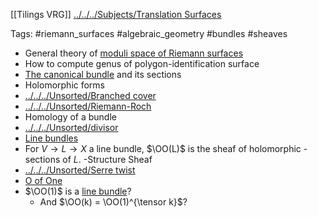 [[Tilings VRG]]
[../../../Subjects/Translation Surfaces](../../../Subjects/Translation%20Surfaces.md)

Tags: #riemann_surfaces #algebraic_geometry #bundles #sheaves

- General theory of [moduli space of Riemann surfaces](../../../Unsorted/moduli%20stack%20of%20elliptic%20curves.md)
- How to compute genus of polygon-identification surface
- [The canonical bundle](The%20canonical%20bundle) and its sections
- Holomorphic forms
- [../../../Unsorted/Branched cover](../../../Unsorted/Branched%20cover.md)
- [../../../Unsorted/Riemann-Roch](../../../Unsorted/Riemann-Roch.md)
- Homology of a bundle
- [../../../Unsorted/divisor](../../../Unsorted/divisor.md) 
- [Line bundles](Line%20bundles)
- For $V \to L \to X$ a line bundle, $\OO(L)$ is the sheaf of holomorphic - sections of $L$.
 -Structure Sheaf
- [../../../Unsorted/Serre twist](../../../Unsorted/Serre%20twist.md)
- [O of One](O%20of%20One)
- $\OO(1)$ is a [line bundle](../../../Unsorted/line%20bundle.md)? 
	- And $\OO(k) = \OO(1)^{\tensor k}$?
